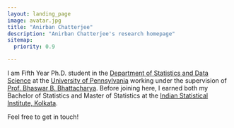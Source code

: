 ```yaml
---
layout: landing_page
image: avatar.jpg
title: "Anirban Chatterjee"
description: "Anirban Chatterjee's research homepage"
sitemap:
  priority: 0.9

---
```


I am Fifth Year Ph.D. student in the [Department of Statistics and Data Science](https://statistics.wharton.upenn.edu/) at the [University of Pennsylvania](https://www.upenn.edu/) working under the supervision of [Prof. Bhaswar B. Bhattacharya](http://www-stat.wharton.upenn.edu/~bhaswar/). Before joining here, I earned both my Bachelor of Statistics and Master of Statistics at the [Indian Statistical Institute, Kolkata](https://www.isical.ac.in/).

Feel free to get in touch!
